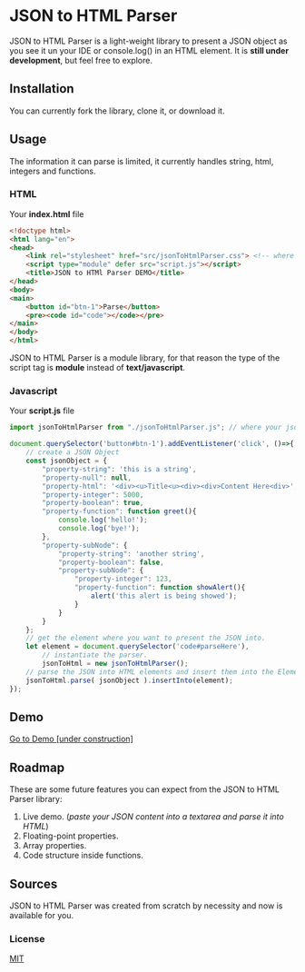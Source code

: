 # JSON to HTML Parser
JSON to HTML Parser is a light-weight library to present a JSON object as you see it un your IDE or console.log() in an HTML element. It is **still under development**, but feel free to explore.

## Installation
You can currently fork the library, clone it, or download it.

## Usage
The information it can parse is limited, it currently handles string, html, integers and functions.

### HTML
Your **index.html** file

```html
<!doctype html>
<html lang="en">
<head>
    <link rel="stylesheet" href="src/jsonToHtmlParser.css"> <!-- where the jsonToHtml .css file is located -->
    <script type="module" defer src="script.js"></script>
    <title>JSON to HTMl Parser DEMO</title>
</head>
<body>
<main>
    <button id="btn-1">Parse</button>
    <pre><code id="code"></code></pre>
</main>
</body>
</html>
```
JSON to HTML Parser is a module library, for that reason the type of the script tag is **module** instead of **text/javascript**.
### Javascript
Your **script.js** file
```javascript
import jsonToHtmlParser from "./jsonToHtmlParser.js"; // where your jsonToHtmlParser.js file is located

document.querySelector('button#btn-1').addEventListener('click', ()=>{
	// create a JSON Object
	const jsonObject = {
		"property-string": 'this is a string',
		"property-null": null,
		"property-html": '<div><u>Title<u><div><div>Content Here<div>',
		"property-integer": 5000,
		"property-boolean": true,
		"property-function": function greet(){
			console.log('hello!');
			console.log('bye!');
		},
		"property-subNode": {
			"property-string": 'another string',
			"property-boolean": false,
			"property-subNode": {
				"property-integer": 123,
				"property-function": function showAlert(){
					alert('this alert is being showed');
				}
			}
		}
	};
	// get the element where you want to present the JSON into.
	let element = document.querySelector('code#parseHere'),
        // instantiate the parser.
        jsonToHtml = new jsonToHtmlParser();
	// parse the JSON into HTML elements and insert them into the Element.
	jsonToHtml.parse( jsonObject ).insertInto(element);
});
```

## Demo
[Go to Demo [under construction]](https://google.com)

## Roadmap
These are some future features you can expect from the JSON to HTML Parser library:
1. Live demo. (*paste your JSON content into a textarea and parse it into HTML*)
2. Floating-point properties.
3. Array properties.
4. Code structure inside functions.


## Sources
JSON to HTML Parser was created from scratch by necessity and now is available for you.

### License
[MIT](https://choosealicense.com/licenses/mit/)